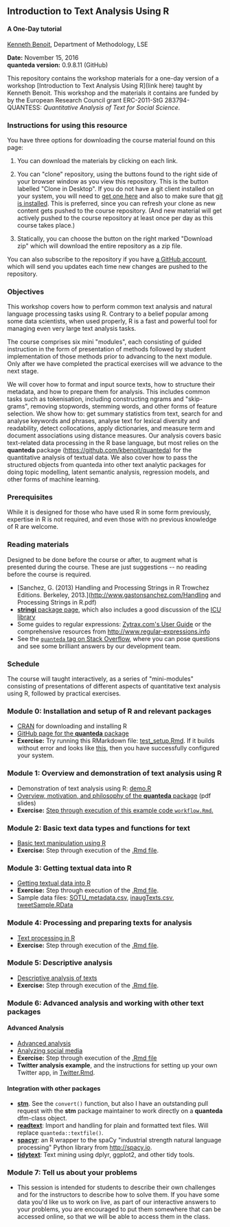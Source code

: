 ## Introduction to Text Analysis Using R


#### A One-Day tutorial

[Kenneth Benoit](kbenoit@lse.ac.uk), Department of Methodology, LSE  

**Date:** November 15, 2016  
**quanteda version:** 0.9.8.11 (GitHub)  

This repository contains the workshop materials for a one-day version of a workshop [Introduction to Text Analysis Using R](link here) taught by Kenneth Benoit.  This workshop and the materials it contains are funded by by the European Research Council grant ERC-2011-StG 283794-QUANTESS: *Quantitative Analysis of Text for Social Science*.

### Instructions for using this resource ###

You have three options for downloading the course material found on this page:  

1.  You can download the materials by clicking on each link.  

2.  You can "clone" repository, using the buttons found to the right side of your browser window as you view this repository.  This is the button labelled "Clone in Desktop".  If you do not have a git client installed on your system, you will need to [get one here](https://git-scm.com/download/gui) and also to make sure that [git is installed](https://git-scm.com/downloads).  This is preferred, since you can refresh your clone as new content gets pushed to the course repository.  (And new material will get actively pushed to the course repository at least once per day as this course takes place.)

3.  Statically, you can choose the button on the right marked "Download zip" which will download the entire repository as a zip file.

You can also subscribe to the repository if you have [a GitHub account](https://github.com), which will send you updates each time new changes are pushed to the repository.


### Objectives

This workshop covers how to perform common text analysis and natural language processing tasks using R.  Contrary to a belief popular among some data scientists, when used properly, R is a fast and powerful tool for managing even very large text analysis tasks.  

The course comprises six mini "modules", each consisting of guided instruction in the form of presentation of methods followed by student implementation of those methods prior to advancing to the next module.   Only after we have completed the practical exercises will we advance to the next stage.  

We will cover how to format and input source texts, how to structure their metadata, and how to prepare them for analysis.  This includes common tasks such as tokenisation, including constructing ngrams and "skip-grams", removing stopwords, stemming words, and other forms of feature selection.  We show how to: get summary statistics from text, search for and analyse keywords and phrases, analyse text for lexical diversity and readability,  detect collocations, apply dictionaries, and measure term and document associations using distance measures.  Our analysis covers basic text-related data processing in the R base language, but most relies on the **quanteda** package  (https://github.com/kbenoit/quanteda) for the quantitative analysis of textual data.  We also cover how to pass the structured objects from quanteda into other text analytic packages for doing topic modelling, latent semantic analysis, regression models, and other forms of machine learning.



### Prerequisites

While it is designed for those who have used R in some form previously, expertise in R is not required, and even those with no previous knowledge of R are welcome.

### Reading materials

Designed to be done before the course or after, to augment what is presented during the course.  These are just suggestions -- no reading before the course is required.

*  [Sanchez, G. (2013) Handling and Processing Strings in R Trowchez Editions. Berkeley, 2013.](http://www.gastonsanchez.com/Handling and Processing Strings in R.pdf)  
*  [**stringi** package page](http://www.rexamine.com/resources/stringi/), which also includes a good discussion of the [ICU library](http://site.icu-project.org)  
*  Some guides to regular expressions: [Zytrax.com's User Guide](http://www.zytrax.com/tech/web/regex.htm)
 or the comprehensive resources from http://www.regular-expressions.info  
*  See the [`quanteda` tag on Stack Overflow](http://stackoverflow.com/questions/tagged/quanteda), where you can pose questions and see some brilliant answers by our development team.


### Schedule

The course will taught interactively, as a series of "mini-modules" consisting of presentations of different aspects of quantitative text analysis using R, followed by practical exercises. 


### Module 0: Installation and setup of R and relevant packages

*  [CRAN](https://cran.r-project.org) for downloading and installing R
*  [GitHub page for the **quanteda** package](https://github.com/kbenoit/quanteda)
*  **Exercise:**  Try running this RMarkdown file: [test_setup.Rmd](0_setup/test_setup.Rmd).  If it builds without error and looks like [this](http://htmlpreview.github.com/?https://github.com/kbenoit/ITAUR/blob/master/0_setup/test_setup.html), then you have successfully configured your system.

### Module 1: Overview and demonstration of text analysis using R

*  Demonstration of text analysis using R: [demo.R](1_demo/demo.R)
*  [Overview, motivation, and philosophy of the **quanteda** package](1_demo/motivation.pdf) (pdf slides)
*  **Exercise:** [Step through execution of this example code `workflow.Rmd`.](1_demo/workflow.Rmd)

### Module 2: Basic text data types and functions for text

*  [Basic text manipulation using R](http://htmlpreview.github.io/?https://github.com/kbenoit/ITAUR/blob/master/2_text_manipulation/text_manipulation.html)
*  **Exercise:** Step through execution of the [.Rmd file](2_text_manipulation/text_manipulation.Rmd).


### Module 3: Getting textual data into R

*  [Getting textual data into R](http://htmlpreview.github.com/?https://github.com/kbenoit/ITAUR/blob/master/3_file_import/file_import.html)
*  **Exercise:** Step through execution of the [.Rmd file](3_file_import/file_import.Rmd).
*  Sample data files: [SOTU_metadata.csv](https://github.com/kbenoit/ITAUR/blob/master/data/SOTU_metadata.csv), [inaugTexts.csv](https://github.com/kbenoit/ITAUR/blob/master/data/inaugTexts.csv), [tweetSample.RData](https://github.com/kbenoit/ITAUR/blob/master/data/tweetSample.RData)


### Module 4: Processing and preparing texts for analysis

*  [Text processing in R](http://www.kenbenoit.net/files/preparingtexts.html)
*  **Exercise:** Step through execution of the [.Rmd file](4_preparing_texts/preparingtexts.Rmd).


### Module 5: Descriptive analysis

*  [Descriptive analysis of texts](http://htmlpreview.github.com/?https://github.com/kbenoit/ITAUR/blob/master/5_descriptive/descriptive.html)
*  **Exercise:** Step through execution of the [.Rmd file](5_descriptive/descriptive.Rmd).


### Module 6: Advanced analysis and working with other text packages

#### Advanced Analysis

*  [Advanced analysis](http://htmlpreview.github.com/?https://github.com/kbenoit/ITAUR/blob/master/6_advanced/advanced.html)
*  [Analyzing social media](http://htmlpreview.github.com/?https://github.com/kbenoit/ITAUR/blob/master/6_advanced/social_media.html)  
*  **Exercise:** Step through execution of the [.Rmd file](6_advanced/advanced.Rmd)
*  **Twitter analysis example**, and the instructions for setting up your own Twitter app, in [Twitter.Rmd](6_advanced/Twitter.Rmd). 

#### Integration with other packages

* [**stm**](http://www.structuraltopicmodel.com).  See the `convert()` function, but also I have an outstanding pull request with the **stm** package maintainer to work directly on a **quanteda**  dfm-class object.  
* [**readtext**](https://github.com/kbenoit/readtext): Import and handling for plain and formatted text files.  Will replace `quanteda::textfile()`.  
* [**spacyr**](https://github.com/kbenoit/spacyr): an R wrapper to the spaCy "industrial strength natural language processing" Python library from http://spacy.io.  
* [**tidytext**](https://github.com/juliasilge/tidytext): Text mining using dplyr, ggplot2, and other tidy tools.  



### Module 7: Tell us about your problems

*  This session is intended for students to describe their own challenges and for the instructors to describe how to solve them.  If you have some data you'd like us to work on live, as part of our interactive answers to your problems, you are encouraged to put them somewhere that can be accessed online, so that we will be able to access them in the class.




